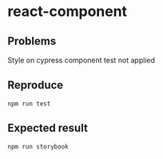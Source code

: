 # react-component

## Problems

Style on cypress component test not applied

## Reproduce

`npm run test`

## Expected result

`npm run storybook`